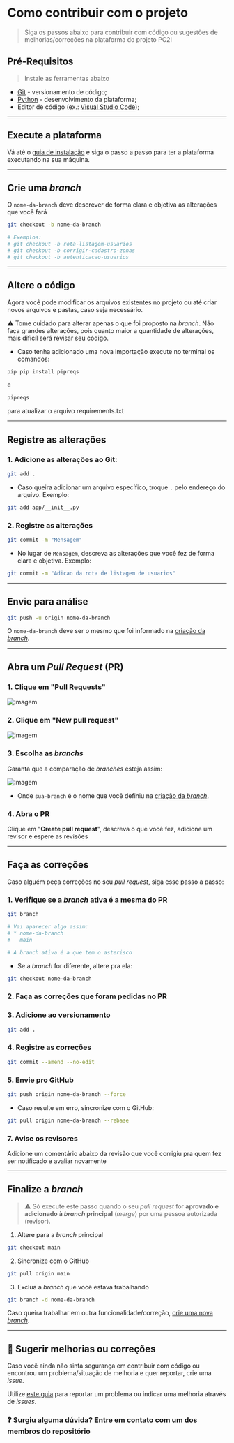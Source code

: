 # Como contribuir com o projeto
> Siga os passos abaixo para contribuir com código ou sugestões de melhorias/correções na plataforma do projeto PC2I

## Pré-Requisitos
> Instale as ferramentas abaixo

- [Git](https://git-scm.com/downloads) - versionamento de código;
- [Python](https://python.org/downloads) - desenvolvimento da plataforma;
- Editor de código (ex.: [Visual Studio Code](https://code.visualstudio.com/Download));

---

## Execute a plataforma
Vá até o [guia de instalação](./README.md#compass-guia-de-instalação) e siga o passo a passo para ter a plataforma executando na sua máquina.

---

## Crie uma _branch_
O `nome-da-branch` deve descrever de forma clara e objetiva as alterações que você fará

```bash
git checkout -b nome-da-branch

# Exemplos:
# git checkout -b rota-listagem-usuarios
# git checkout -b corrigir-cadastro-zonas
# git checkout -b autenticacao-usuarios
```

---

## Altere o código
Agora você pode modificar os arquivos existentes no projeto ou até criar novos arquivos e pastas, caso seja necessário.

:warning: Tome cuidado para alterar apenas o que foi proposto na _branch_. Não faça grandes alterações, pois quanto maior a quantidade de alterações, mais dificíl será revisar seu código.

- Caso tenha adicionado uma nova importação execute no terminal os comandos:

```bash
pip pip install pipreqs
```
e
```bash
pipreqs
```
para atualizar o arquivo requirements.txt

---

## Registre as alterações
### 1. Adicione as alterações ao Git:

```bash
git add .
```

- Caso queira adicionar um arquivo específico, troque `.` pelo endereço do arquivo. Exemplo:

```bash
git add app/__init__.py
```

### 2. Registre as alterações

```bash
git commit -m "Mensagem"
```

- No lugar de `Mensagem`, descreva as alterações que você fez de forma clara e objetiva. Exemplo:

```bash
git commit -m "Adicao da rota de listagem de usuarios"
```

---

## Envie para análise
```bash
git push -u origin nome-da-branch
```

O `nome-da-branch` deve ser o mesmo que foi informado na [criação da _branch_](#crie-uma-branch).

---

## Abra um _Pull Request_ (PR)
### 1. Clique em "**Pull Requests**"

![imagem](https://user-images.githubusercontent.com/63798776/188283632-c4941df5-ca48-4964-8faa-98213f36fbf3.png)

### 2. Clique em "**New pull request**"

![imagem](https://user-images.githubusercontent.com/63798776/188283687-05181d74-87da-4f32-80a0-75d1a4a5ee4c.png)

### 3. Escolha as _branchs_
Garanta que a comparação de _branches_ esteja assim:

![imagem](https://user-images.githubusercontent.com/63798776/188282775-345e460a-fb70-4887-a8c1-6d9e5011ec63.png)

- Onde `sua-branch` é o nome que você definiu na [criação da _branch_](#crie-uma-branch).

### 4. Abra o PR
Clique em "**Create pull request**", descreva o que você fez, adicione um revisor e espere as revisões

---

## Faça as correções
Caso alguém peça correções no seu _pull request_, siga esse passo a passo:

### 1. Verifique se a _branch_ ativa é a mesma do PR
```bash
git branch

# Vai aparecer algo assim:
# * nome-da-branch
#   main

# A branch ativa é a que tem o asterisco
```

- Se a _branch_ for diferente, altere pra ela:
```bash
git checkout nome-da-branch
```

### 2. Faça as correções que foram pedidas no PR

### 3. Adicione ao versionamento
```bash
git add .
```

### 4. Registre as correções
```bash
git commit --amend --no-edit
```

### 5. Envie pro GitHub
```bash
git push origin nome-da-branch --force
```

- Caso resulte em erro, sincronize com o GitHub:

```bash
git pull origin nome-da-branch --rebase
```

### 7. Avise os revisores
Adicione um comentário abaixo da revisão que você corrigiu pra quem fez ser notificado e avaliar novamente

---

## Finalize a _branch_
> :warning: Só execute este passo quando o seu _pull request_ for **aprovado e adicionado à _branch_ principal** (_merge_) por uma pessoa autorizada (revisor).

1. Altere para a _branch_ principal

```bash
git checkout main
```

2. Sincronize com o GitHub

```bash
git pull origin main
```

3. Exclua a _branch_ que você estava trabalhando

```bash
git branch -d nome-da-branch
```

Caso queira trabalhar em outra funcionalidade/correção, [crie uma nova _branch_](#crie-uma-branch).

---

## :pencil: Sugerir melhorias ou correções
Caso você ainda não sinta segurança em contribuir com código ou encontrou um problema/situação de melhoria e quer reportar, crie uma _issue_.

Utilize [este guia](https://docs.github.com/pt/issues/tracking-your-work-with-issues/creating-an-issue) para reportar um problema ou indicar uma melhoria através de _issues_.

### :question: Surgiu alguma dúvida? Entre em contato com um dos membros do repositório
